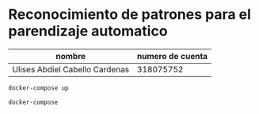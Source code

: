 # Reconocimiento de patrones para el parendizaje automatico

| nombre | numero de cuenta |
| --- | --- |
| Ulises Abdiel Cabello Cardenas | 318075752 |

```bash 
docker-compose up
```

```bash 
docker-compose 
```